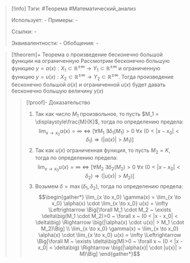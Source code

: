 > [!info]
> Тэги: #Теорема #Математический_анализ   
> 
> Использует: *-*
> Примеры: *-*
> 
> Ссылки: *-*
> 
> Эквивалентности: *-*
> Обобщения: *-*

> [!theorem]+ Теорема о произведение бесконечно большой функции на ограниченную
> Рассмотрим бесконечно большую функцию $y=\alpha(x):X_1 \subset \mathbb{R}^{\pm\infty}\rightarrow Y_1 \subset \mathbb{R}^{\pm\infty}$ и ограниченную функцию $y=u(x):X_2 \subset \mathbb{R}^{\pm\infty}\rightarrow Y_2 \subset \mathbb{R}^{\pm\infty}$. Тогда произведение бесконечно большой $\alpha(x)$ и ограниченной $u(x)$ будет давать бесконечно большую величину $\gamma (x)$
> > [!proof]- Доказательство
> > 1. Так как число $M_1$ произвольное, то пусть $M_1 = \displaystyle\frac{M}{K}$, тогда по определению предела:  $$\lim_{x \to x_0} \alpha(x) = \infty \Leftrightarrow \Big[\forall M_1 ~ \exists \delta_1\big(M_1)>0 ~ \forall x ~ (0 < |x - x_0| < \delta_1\big) \Rightarrow \big(|\alpha(x)| > M_1)\Big]$$
> > 2. Так как $u(x)$ ограниченная функция, то пусть $M_2 = K$, тогда по определению предела: $$\lim_{x \to x_0} u(x) = \infty \Leftrightarrow \Big[\forall M_2 ~ \exists \delta_2\big(M_2)>0 ~ \forall x ~ (0 < |x - x_0| < \delta_2\big) \Rightarrow \big(|u(x)| > M_2)\Big]$$
> > 3. Возьмем $\delta = \max(\delta_1, \delta_2)$, тогда по определению предела: $$\begin{gather*} \lim_{x \to x_0} \gamma(x) = \lim_{x \to x_0} \alpha(x) \cdot \lim_{x \to x_0} u(x) = \infty \Leftrightarrow \Big[\forall M_1 \cdot M_2 ~ \exists \delta\big(M_1 \cdot M_2)>0 ~ \forall x ~ (0 < |x - x_0| < \delta\big) \Rightarrow \big(|\alpha(x) \cdot u(x)| > M_1 \cdot M_2)\Big] \\ \lim_{x \to x_0} \gamma(x) = \lim_{x \to x_0} \alpha(x) \cdot \lim_{x \to x_0} u(x) = \infty \Leftrightarrow \Big[\forall M ~ \exists \delta\big(M)>0 ~ \forall x ~ (0 < |x - x_0| < \delta\big) \Rightarrow \big(|\alpha(x)| \cdot |u(x)| > M)\Big] \end{gather*}$$